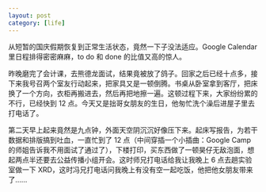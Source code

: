 ```yaml
---
layout: post
category: [life]
---
```


从短暂的国庆假期恢复到正常生活状态，竟然一下子没法适应。Google Calendar 里日程排得密密麻麻，to do 和 done 的比值又高的惊人。

昨晚磨完了会计课，去熊德龙面试，结果竟被放了鸽子。回家之后已经十点多，接下来我号召两个室友行动起来，把家具又是一顿倒腾。书桌从卧室拿到客厅，把床换了一个方向，衣柜再搬进去，然后再把地擦一遍。这顿过程下来，大家纷纷累的不行，已经快到 12 点。今天又是拙哥女朋友的生日，他匆忙洗个澡后进屋子里去打电话了。

第二天早上起来竟然是九点钟，外面天空阴沉沉好像压下来。起床写报告，为若干数据和排版搞到吐血，一直忙到了 12 点（中间穿插一个小插曲：Google Camp 的师姐告诉我不用面试了通过了），下楼打印，买东西做了一顿昊仔无敌泡面，想起两点半还要去公益传播小组开会。这时师兄打电话给我让我晚上 6 点去趟实验室做一下 XRD，这时冯兄打电话问我晚上有没有空一起吃饭，他把他女朋友带来了……
